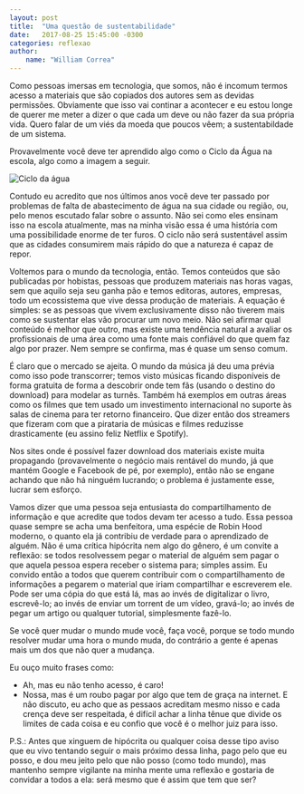 ```yaml
---
layout: post
title:  "Uma questão de sustentabilidade"
date:   2017-08-25 15:45:00 -0300
categories: reflexao
author: 
    name: "William Correa"
---
```

Como pessoas imersas em tecnologia, que somos, não é incomum termos acesso a materiais que são copiados dos autores sem as devidas permissões. Obviamente que isso vai continar a acontecer e eu estou longe de querer me meter a dizer o que cada um deve ou não fazer da sua própria vida. Quero falar de um viés da moeda que poucos vêem; a sustentabildade de um sistema.

Provavelmente você deve ter aprendido algo como o Ciclo da Água na escola, algo como a imagem a seguir.

![Ciclo da água](https://upload.wikimedia.org/wikipedia/commons/thumb/9/9a/Ciclo_da_%C3%A1gua.jpg/800px-Ciclo_da_%C3%A1gua.jpg)

Contudo eu acredito que nos últimos anos você deve ter passado por problemas de falta de abastecimento de água na sua cidade ou região, ou, pelo menos escutado falar sobre o assunto. Não sei como eles ensinam isso na escola atualmente, mas na minha visão essa é uma história com uma possibilidade enorme de ter furos. O ciclo não será sustentável assim que as cidades consumirem mais rápido do que a natureza é capaz de repor.

Voltemos para o mundo da tecnologia, então. Temos conteúdos que são publicadas por hobistas, pessoas que produzem materiais nas horas vagas, sem que aquilo seja seu ganha pão e temos editoras, autores, empresas, todo um ecossistema que vive dessa produção de materiais. A equação é simples: se as pessoas que vivem exclusivamente disso não tiverem mais como se sustentar elas vão procurar um novo meio. Não sei afirmar qual conteúdo é melhor que outro, mas existe uma tendência natural a avaliar os profissionais de uma área como uma fonte mais confiável do que quem faz algo por prazer. Nem sempre se confirma, mas é quase um senso comum.

É claro que o mercado se ajeita. O mundo da música já deu uma prévia como isso pode transcorrer; temos visto músicas ficando disponíveis de forma gratuita de forma a descobrir onde tem fãs (usando o destino do download) para modelar as turnês. Também há exemplos em outras áreas como os filmes que tem usado um investimento internacional no suporte às salas de cinema para ter retorno financeiro. Que dizer então dos streamers que fizeram com que a pirataria de músicas e filmes reduzisse drasticamente (eu assino feliz Netflix e Spotify).

Nos sites onde é possível fazer download dos materiais existe muita propagando (provavelmente o negócio mais rentável do mundo, já que mantém Google e Facebook de pé, por exemplo), então não se engane achando que não há ninguém lucrando; o problema é justamente esse, lucrar sem esforço.

Vamos dizer que uma pessoa seja entusiasta do compartilhamento de informação e que acredite que todos devam ter acesso a tudo. Essa pessoa quase sempre se acha uma benfeitora, uma espécie de Robin Hood moderno, o quanto ela já contribiu de verdade para o aprendizado de alguém. Não é uma crítica hipócrita nem algo do gênero, é um convite a reflexão: se todos resolvessem pegar o material de alguém sem pagar o que aquela pessoa espera receber o sistema para; simples assim. Eu convido então a todos que querem contribuir com o compartilhamento de informações a pegarem o material que iriam compartilhar e escreverem ele. Pode ser uma cópia do que está lá, mas ao invés de digitalizar o livro, escrevê-lo; ao invés de enviar um torrent de um vídeo, gravá-lo; ao invés de pegar um artigo ou qualquer tutorial, simplesmente fazê-lo.

Se você quer mudar o mundo mude você, faça você, porque se todo mundo resolver mudar uma hora o mundo muda, do contrário a gente é apenas mais um dos que não quer a mudança.

Eu ouço muito frases como:
- Ah, mas eu não tenho acesso, é caro!
- Nossa, mas é um roubo pagar por algo que tem de graça na internet.
E não discuto, eu acho que as pessaos acreditam mesmo nisso e cada crença deve ser respeitada, é difícil achar a linha tênue que divide os limites de cada coisa e eu confio que você é o melhor juiz para isso.

P.S.: Antes que xinguem de hipócrita ou qualquer coisa desse tipo aviso que eu vivo tentando seguir o mais próximo dessa linha, pago pelo que eu posso, e dou meu jeito pelo que não posso (como todo mundo), mas mantenho sempre vigilante na minha mente uma reflexão e gostaria de convidar a todos a ela: será mesmo que é assim que tem que ser?
